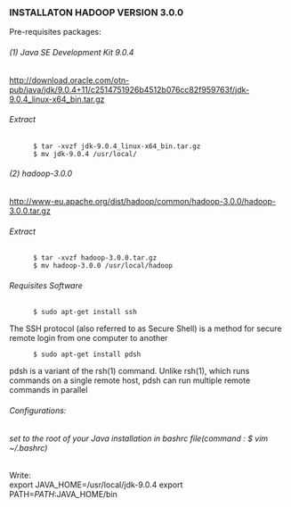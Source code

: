 ### INSTALLATON HADOOP VERSION 3.0.0
Pre-requisites packages:
######  (1) Java SE Development Kit 9.0.4
http://download.oracle.com/otn-pub/java/jdk/9.0.4+11/c2514751926b4512b076cc82f959763f/jdk-9.0.4_linux-x64_bin.tar.gz
###### Extract
          $ tar -xvzf jdk-9.0.4_linux-x64_bin.tar.gz
          $ mv jdk-9.0.4 /usr/local/

###### (2) hadoop-3.0.0
http://www-eu.apache.org/dist/hadoop/common/hadoop-3.0.0/hadoop-3.0.0.tar.gz
###### Extract   

          $ tar -xvzf hadoop-3.0.0.tar.gz
          $ mv hadoop-3.0.0 /usr/local/hadoop

###### Requisites Software
          $ sudo apt-get install ssh
The SSH protocol (also referred to as Secure Shell) is a method for secure remote login from one computer to another
          
          $ sudo apt-get install pdsh
pdsh is a variant of the rsh(1) command. Unlike rsh(1), which runs commands on a single remote host, pdsh can run multiple remote commands in parallel

###### Configurations:
###### set to the root of your Java installation in bashrc file(command : $ vim ~/.bashrc)
Write:      
          export JAVA_HOME=/usr/local/jdk-9.0.4
          export PATH=$PATH:$JAVA_HOME/bin 
